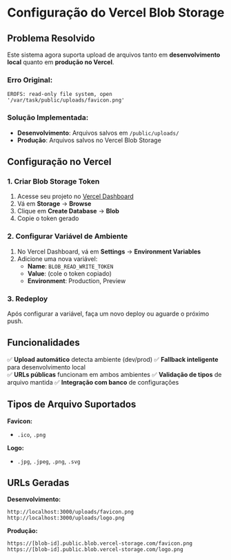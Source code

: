 # Configuração do Vercel Blob Storage

## Problema Resolvido
Este sistema agora suporta upload de arquivos tanto em **desenvolvimento local** quanto em **produção no Vercel**.

### Erro Original:
```
EROFS: read-only file system, open '/var/task/public/uploads/favicon.png'
```

### Solução Implementada:
- **Desenvolvimento**: Arquivos salvos em `/public/uploads/`
- **Produção**: Arquivos salvos no Vercel Blob Storage

## Configuração no Vercel

### 1. Criar Blob Storage Token
1. Acesse seu projeto no [Vercel Dashboard](https://vercel.com/dashboard)
2. Vá em **Storage** → **Browse**
3. Clique em **Create Database** → **Blob**
4. Copie o token gerado

### 2. Configurar Variável de Ambiente
1. No Vercel Dashboard, vá em **Settings** → **Environment Variables**
2. Adicione uma nova variável:
   - **Name**: `BLOB_READ_WRITE_TOKEN`
   - **Value**: (cole o token copiado)
   - **Environment**: Production, Preview

### 3. Redeploy
Após configurar a variável, faça um novo deploy ou aguarde o próximo push.

## Funcionalidades

✅ **Upload automático** detecta ambiente (dev/prod)
✅ **Fallback inteligente** para desenvolvimento local  
✅ **URLs públicas** funcionam em ambos ambientes
✅ **Validação de tipos** de arquivo mantida
✅ **Integração com banco** de configurações

## Tipos de Arquivo Suportados

**Favicon:**
- `.ico`, `.png`

**Logo:**
- `.jpg`, `.jpeg`, `.png`, `.svg`

## URLs Geradas

**Desenvolvimento:**
```
http://localhost:3000/uploads/favicon.png
http://localhost:3000/uploads/logo.png
```

**Produção:**
```
https://[blob-id].public.blob.vercel-storage.com/favicon.png
https://[blob-id].public.blob.vercel-storage.com/logo.png
``` 